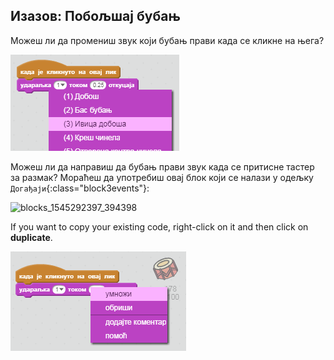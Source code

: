 ## Изазов: Побољшај бубањ

Можеш ли да промениш звук који бубањ прави када се кликне на њега?

![снимак екрана](images/band-drum-sound.png)

Можеш ли да направиш да бубањ прави звук када се притисне тастер за размак? Мораћеш да употребиш овај блок који се налази у одељку `Догађаји`{:class="block3events"}:

![blocks_1545292397_394398](images/blocks_1545292397_394398.png)

If you want to copy your existing code, right-click on it and then click on **duplicate**.

![снимак екрана](images/band-duplicate-code.png)